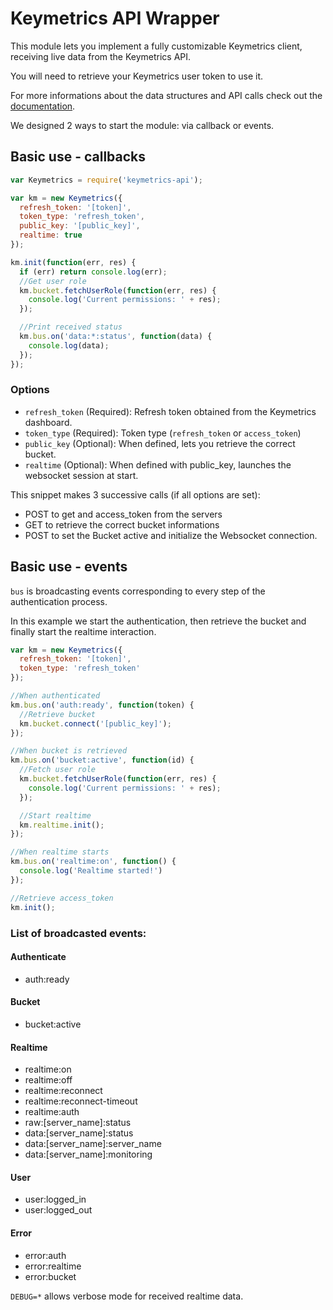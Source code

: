 # Keymetrics API Wrapper

This module lets you implement a fully customizable Keymetrics client, receiving live data from the Keymetrics API.

You will need to retrieve your Keymetrics user token to use it.

For more informations about the data structures and API calls check out the [documentation](https://rawgit.com/keymetrics/keymetrics-api/master/doc/index.html).

We designed 2 ways to start the module: via callback or events.

## Basic use - callbacks

```javascript
var Keymetrics = require('keymetrics-api');

var km = new Keymetrics({
  refresh_token: '[token]',
  token_type: 'refresh_token',
  public_key: '[public_key]',
  realtime: true
});

km.init(function(err, res) {
  if (err) return console.log(err);
  //Get user role
  km.bucket.fetchUserRole(function(err, res) {
    console.log('Current permissions: ' + res);
  });

  //Print received status
  km.bus.on('data:*:status', function(data) {
    console.log(data);
  });
});
```

### Options

*   `refresh_token` (Required): Refresh token obtained from the Keymetrics dashboard.
*   `token_type` (Required): Token type (`refresh_token` or `access_token`)
*   `public_key` (Optional): When defined, lets you retrieve the correct bucket.
*   `realtime` (Optional): When defined with public_key, launches the websocket session at start.

This snippet makes 3 successive calls (if all options are set):

*   POST to get and access_token from the servers
*   GET to retrieve the correct bucket informations
*   POST to set the Bucket active and initialize the Websocket connection.

## Basic use - events

`bus` is broadcasting events corresponding to every step of the authentication process.

In this example we start the authentication, then retrieve the bucket and finally start the realtime interaction.

```javascript
var km = new Keymetrics({
  refresh_token: '[token]',
  token_type: 'refresh_token'
});

//When authenticated
km.bus.on('auth:ready', function(token) {
  //Retrieve bucket
  km.bucket.connect('[public_key]');
});

//When bucket is retrieved
km.bus.on('bucket:active', function(id) {
  //Fetch user role
  km.bucket.fetchUserRole(function(err, res) {
    console.log('Current permissions: ' + res);
  });

  //Start realtime
  km.realtime.init();
});

//When realtime starts
km.bus.on('realtime:on', function() {
  console.log('Realtime started!')
});

//Retrieve access_token
km.init();
```

### List of broadcasted events:

#### Authenticate

*   auth:ready


#### Bucket

*   bucket:active

#### Realtime

*   realtime:on
*   realtime:off
*   realtime:reconnect
*   realtime:reconnect-timeout
*   realtime:auth
*   raw:\[server_name\]:status
*   data:\[server_name\]:status
*   data:\[server_name\]:server_name
*   data:\[server_name\]:monitoring

#### User

*   user:logged_in
*   user:logged_out

#### Error

*   error:auth
*   error:realtime
*   error:bucket

`DEBUG=*` allows verbose mode for received realtime data.
